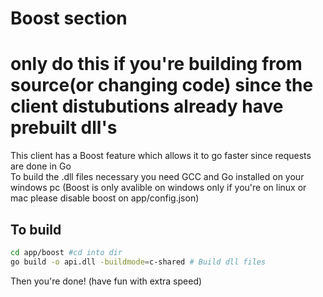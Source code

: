 # Boost section
# only do this if you're building from source(or changing code) since the client distubutions already have prebuilt dll's
<p>This client has a Boost feature which allows it to go faster since requests are done in Go<br/>
To build the .dll files necessary you need GCC and Go installed on your windows pc (Boost is only avalible on windows only if you're on linux or mac please disable boost on app/config.json)
</p>

## To build

```bash
cd app/boost #cd into dir
go build -o api.dll -buildmode=c-shared # Build dll files
```
Then you're done! (have fun with extra speed)